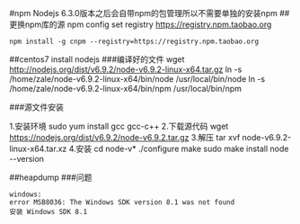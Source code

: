 #npm
Nodejs 6.3.0版本之后会自带npm的包管理所以不需要单独的安装npm
##更换npm库的源
	npm config set registry https://registry.npm.taobao.org

	npm install -g cnpm --registry=https://registry.npm.taobao.org

##centos7 install nodejs
###编译好的文件
	wget http://nodejs.org/dist/v6.9.2/node-v6.9.2-linux-x64.tar.gz
	ln -s /home/zale/node-v6.9.2-linux-x64/bin/node /usr/local/bin/node
	ln -s /home/zale/node-v6.9.2-linux-x64/bin/npm /usr/local/bin/npm

###源文件安装 

1.安装环境
	sudo yum install gcc gcc-c++
2.下载源代码
	wget https://nodejs.org/dist/v6.9.2/node-v6.9.2.tar.gz
3.解压
	tar xvf node-v6.9.2-linux-x64.tar.xz
4.安装
	cd node-v*
	./configure
	make
	sudo make install
	node --version

##heapdump
###问题

	windows:
	error MSB8036: The Windows SDK version 8.1 was not found
	安装 Windows SDK 8.1

